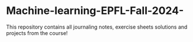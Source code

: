 # Machine-learning-EPFL-Fall-2024-
This repository contains all journaling notes, exercise sheets solutions and  projects from the course!
